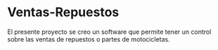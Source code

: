 # Ventas-Repuestos
El presente proyecto se creo un software que permite tener un control sobre las ventas de repuestos o partes de motocicletas.
